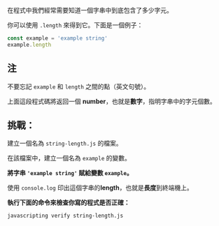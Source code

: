 在程式中我們經常需要知道一個字串中到底包含了多少字元。

你可以使用 `.length` 來得到它。下面是一個例子：

```js
const example = 'example string'
example.length
```

## 注

不要忘記 `example` 和 `length` 之間的點（英文句號）。

上面這段程式碼將返回一個 **number**，也就是**數字**，指明字串中的字元個數。


## 挑戰：

建立一個名為 `string-length.js` 的檔案。

在該檔案中，建立一個名為 `example` 的變數。

**將字串 `'example string'` 賦給變數 `example`。**

使用 `console.log` 印出這個字串的**length**，也就是**長度**到終端機上。

**執行下面的命令來檢查你寫的程式是否正確：**

`javascripting verify string-length.js`
